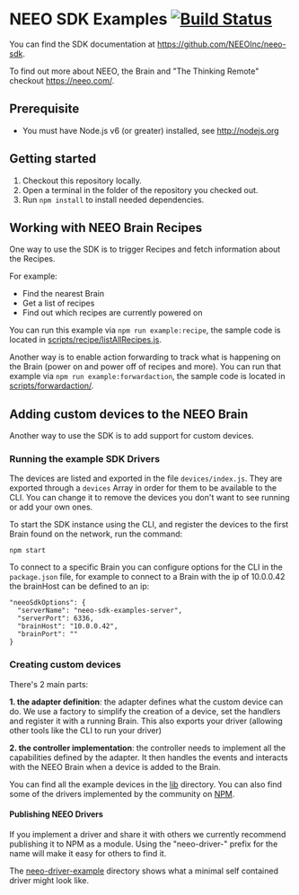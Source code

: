 # NEEO SDK Examples [![Build Status](https://travis-ci.org/NEEOInc/neeo-sdk-examples.svg?branch=master)](https://travis-ci.org/NEEOInc/neeo-sdk-examples)

You can find the SDK documentation at https://github.com/NEEOInc/neeo-sdk.

To find out more about NEEO, the Brain and "The Thinking Remote" checkout https://neeo.com/.

## Prerequisite

* You must have Node.js v6 (or greater) installed, see http://nodejs.org

## Getting started

1. Checkout this repository locally.
2. Open a terminal in the folder of the repository you checked out.
3. Run `npm install` to install needed dependencies.

## Working with NEEO Brain Recipes

One way to use the SDK is to trigger Recipes and fetch information about the Recipes.

For example:
* Find the nearest Brain
* Get a list of recipes
* Find out which recipes are currently powered on

You can run this example via `npm run example:recipe`, the sample code is located in [scripts/recipe/listAllRecipes.js](scripts/recipe/listAllRecipes.js).

Another way is to enable action forwarding to track what is happening on the Brain (power on and power off of recipes and more). You can run that example via `npm run example:forwardaction`, the sample code is located in [scripts/forwardaction/](scripts/forwardaction/).

## Adding custom devices to the NEEO Brain

Another way to use the SDK is to add support for custom devices. 

### Running the example SDK Drivers

The devices are listed and exported in the file `devices/index.js`. They are exported through a `devices` Array in order for them to be available to the CLI. You can change it to remove the devices you don't want to see running or add your own ones.

To start the SDK instance using the CLI, and register the devices to the first Brain found on the network, run the command:

```
npm start
```

To connect to a specific Brain you can configure options for the CLI in the `package.json` file, for example to connect to a Brain with the ip of 10.0.0.42 the brainHost can be defined to an ip:

```
"neeoSdkOptions": {
  "serverName": "neeo-sdk-examples-server",
  "serverPort": 6336,
  "brainHost": "10.0.0.42",
  "brainPort": ""
}
```

### Creating custom devices

There's 2 main parts:

__1. the adapter definition__: the adapter defines what the custom device can do. We use a factory to simplify the creation of a device, set the handlers and register it with a running Brain. This also exports your driver (allowing other tools like the CLI to run your driver)

__2. the controller implementation__: the controller needs to implement all the capabilities defined by the adapter. It then handles the events and interacts with the NEEO Brain when a device is added to the Brain.

You can find all the example devices in the [lib](lib) directory. You can also find some of the drivers implemented by the community on [NPM](https://www.npmjs.com/search?q=neeo-driver).

#### Publishing NEEO Drivers

If you implement a driver and share it with others we currently recommend publishing it to NPM as a module. Using the "neeo-driver-" prefix for the name will make it easy for others to find it.

The [neeo-driver-example](neeo-driver-example) directory shows what a minimal self contained driver might look like.
